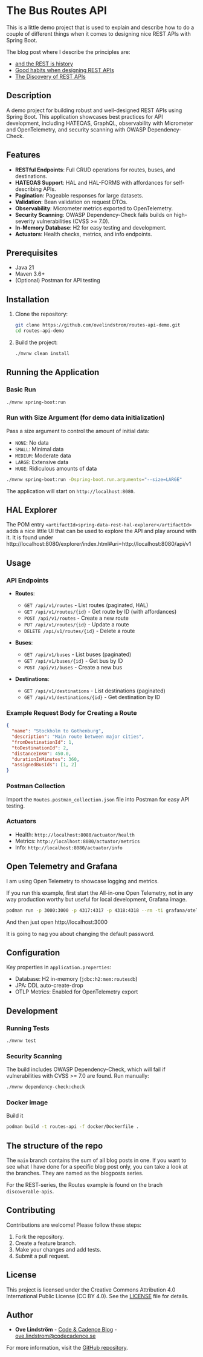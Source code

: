 # The Bus Routes API

This is a little demo project that is used to explain and describe how to do a couple of different things when it comes to designing nice REST APIs with Spring Boot.

The blog post where I describe the principles are:
- [and the REST is history](https://callistaenterprise.se/blogg/teknik/2025/08/25/the-rest-is-history/)
- [Good habits when designing REST APIs](https://callistaenterprise.se/blogg/teknik/2025/09/03/bad-rest/)
- [The Discovery of REST APIs](https://callistaenterprise.se/blogg/teknik/2025/09/17/discoverable-apis/)

## Description

A demo project for building robust and well-designed REST APIs using Spring Boot. This application showcases best practices for API development, including HATEOAS, GraphQL, observability with Micrometer and OpenTelemetry, and security scanning with OWASP Dependency-Check.

## Features

- **RESTful Endpoints**: Full CRUD operations for routes, buses, and destinations.
- **HATEOAS Support**: HAL and HAL-FORMS with affordances for self-describing APIs.
- **Pagination**: Pageable responses for large datasets.
- **Validation**: Bean validation on request DTOs.
- **Observability**: Micrometer metrics exported to OpenTelemetry.
- **Security Scanning**: OWASP Dependency-Check fails builds on high-severity vulnerabilities (CVSS >= 7.0).
- **In-Memory Database**: H2 for easy testing and development.
- **Actuators**: Health checks, metrics, and info endpoints.

## Prerequisites

- Java 21
- Maven 3.6+
- (Optional) Postman for API testing

## Installation

1. Clone the repository:
   ```bash
   git clone https://github.com/ovelindstrom/routes-api-demo.git
   cd routes-api-demo
   ```

2. Build the project:
   ```bash
   ./mvnw clean install
   ```

## Running the Application

### Basic Run
```bash
./mvnw spring-boot:run
```

### Run with Size Argument (for demo data initialization)
Pass a size argument to control the amount of initial data:
- `NONE`: No data
- `SMALL`: Minimal data
- `MEDIUM`: Moderate data
- `LARGE`: Extensive data
- `HUGE`: Ridiculous amounts of data

```bash
./mvnw spring-boot:run -Dspring-boot.run.arguments="--size=LARGE"
```

The application will start on `http://localhost:8080`.

## HAL Explorer

The POM entry `<artifactId>spring-data-rest-hal-explorer</artifactId>` adds a nice little UI that can be used to explore the API and play around with it. It is found under http://localhost:8080/explorer/index.html#uri=http://localhost:8080/api/v1

## Usage

### API Endpoints

- **Routes**:
  - `GET /api/v1/routes` - List routes (paginated, HAL)
  - `GET /api/v1/routes/{id}` - Get route by ID (with affordances)
  - `POST /api/v1/routes` - Create a new route
  - `PUT /api/v1/routes/{id}` - Update a route
  - `DELETE /api/v1/routes/{id}` - Delete a route

- **Buses**:
  - `GET /api/v1/buses` - List buses (paginated)
  - `GET /api/v1/buses/{id}` - Get bus by ID
  - `POST /api/v1/buses` - Create a new bus

- **Destinations**:
  - `GET /api/v1/destinations` - List destinations (paginated)
  - `GET /api/v1/destinations/{id}` - Get destination by ID

### Example Request Body for Creating a Route
```json
{
  "name": "Stockholm to Gothenburg",
  "description": "Main route between major cities",
  "fromDestinationId": 1,
  "toDestinationId": 2,
  "distanceInKm": 450.0,
  "durationInMinutes": 360,
  "assignedBusIds": [1, 2]
}
```

### Postman Collection
Import the `Routes.postman_collection.json` file into Postman for easy API testing.

### Actuators
- Health: `http://localhost:8080/actuator/health`
- Metrics: `http://localhost:8080/actuator/metrics`
- Info: `http://localhost:8080/actuator/info`

## Open Telemetry and Grafana

I am using Open Telemetry to showcase logging and metrics.

If you run this example, first start the All-in-one Open Telemetry, not in any way production worthy but useful for local development, Grafana image.

```sh
podman run -p 3000:3000 -p 4317:4317 -p 4318:4318 --rm -ti grafana/otel-lgtm
```

And then just open http://localhost:3000

It is going to nag you about changing the default password.

## Configuration

Key properties in `application.properties`:
- Database: H2 in-memory (`jdbc:h2:mem:routesdb`)
- JPA: DDL auto-create-drop
- OTLP Metrics: Enabled for OpenTelemetry export

## Development

### Running Tests
```bash
./mvnw test
```

### Security Scanning
The build includes OWASP Dependency-Check, which will fail if vulnerabilities with CVSS >= 7.0 are found. Run manually:
```bash
./mvnw dependency-check:check
```

### Docker image
Build it

```bash
podman build -t routes-api -f docker/Dockerfile .
```
## The structure of the repo

The `main` branch contains the sum of all blog posts in one. If you want to see what I have done for a specific blog post only, you can take a look at the branches. They are named as the blogposts series.

For the REST-series, the Routes example is found on the brach `discoverable-apis`.

## Contributing

Contributions are welcome! Please follow these steps:
1. Fork the repository.
2. Create a feature branch.
3. Make your changes and add tests.
4. Submit a pull request.

## License

This project is licensed under the Creative Commons Attribution 4.0 International Public License (CC BY 4.0). See the [LICENSE](LICENSE) file for details.

## Author

- **Ove Lindström** - [Code & Cadence Blog](https://codecadence.se) - ove.lindstrom@codecadence.se

For more information, visit the [GitHub repository](https://github.com/ovelindstrom/routes-api-demo).
